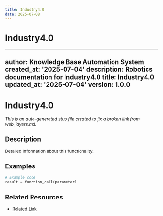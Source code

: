 ```yaml
---
title: Industry4.0
date: 2025-07-08
---
```


# Industry4.0

---
author: Knowledge Base Automation System
created_at: '2025-07-04'
description: Robotics documentation for Industry4.0
title: Industry4.0
updated_at: '2025-07-04'
version: 1.0.0
---

# Industry4.0

*This is an auto-generated stub file created to fix a broken link from web_layers.md.*

## Description

Detailed information about this functionality.

## Examples

```python
# Example code
result = function_call(parameter)
```

## Related Resources

- [Related Link](./related_resource.md)
